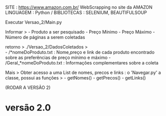 SITE : https://www.amazon.com.br/
WebScrapping no site da AMAZON
LINGUAGEM : Python / BIBLIOTECAS : SELENIUM, BEAUTIFULSOUP

Executar Versao_2/Main.py

Informar > 
    - Produto a ser pesquisado
    - Preço Mínimo
    - Preço Máximo
    - Número de páginas a serem coletadas

retorno > ./Versao_2/DadosColetados  >  
    - /*nomeDoProduto.txt : Nome,preço e link de cada produto encontrado sobre as preferências de preço mínimo e máximo 
    - /Geral_*nomeDoProduto.txt : Informações complementares sobre a coleta

Mais >
    Obter acesso a uma List de nomes, precos e links : o 'Navegar.py' a classe, possui as funções >
    - getNomes()
    - getPrecos()
    - getLinks()




(RODAR A VERSÃO 2)
# versão  2.0 








